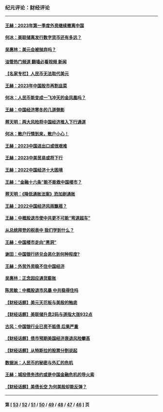 ### 纪元评论：财经评论
---
#### [王赫：2023年第一季度外资继续撤离中国](../../pages/nsc1026/n13988870.md?06170330) 
#### [何冰：美联储离发行数字货币还有多远？](../../pages/nsc1026/n13986109.md?06170330) 
#### [吴惠林：美元会被抛弃吗？](../../pages/nsc1026/n13984087.md?06170330) 
#### [油管热门频道 翻墙必看视频 新闻](ok?06170330)
#### [【名家专栏】人民币无法取代美元](../../pages/nsc1026/n13974270.md?06170330) 
#### [王赫：2023年中国股市再割韭菜](../../pages/nsc1026/n13965334.md?06170330) 
#### [何冰：人民币能变成一飞冲天的金凤凰吗？](../../pages/nsc1026/n13964999.md?06170330) 
#### [王赫：中国经济寒冬的几道侧影](../../pages/nsc1026/n13932953.md?06170330) 
#### [蒋天明：两大风险将中国经济推入下行通道](../../pages/nsc1026/n13929820.md?06170330) 
#### [何冰：散户行情到来，散户小心！](../../pages/nsc1026/n13928308.md?06170330) 
#### [王赫：2023中国进出口或很艰难](../../pages/nsc1026/n13911515.md?06170330) 
#### [王赫：2023中美贸易或将下行](../../pages/nsc1026/n13899005.md?06170330) 
#### [王赫：2022中国经济十大困境](../../pages/nsc1026/n13883766.md?06170330) 
#### [王赫：“金融十六条”能不能救中国楼市？](../../pages/nsc1026/n13868431.md?06170330) 
#### [蒋天明：《降低通胀法案》恐加剧通胀](../../pages/nsc1026/n13806996.md?06170330) 
#### [王赫：2022中国经济风雨飘摇？](../../pages/nsc1026/n13803207.md?06170330) 
#### [王赫：中概股退市使中共更不可能“弯道超车”](../../pages/nsc1026/n13802858.md?06170330) 
#### [从总统拜登的税表中 我们学到什么？](../../pages/nsc1026/n13773081.md?06170330) 
#### [王赫：中国楼市走向“黑洞”](../../pages/nsc1026/n13770647.md?06170330) 
#### [谢田：中国银行挤兑会恶化到何种程度?](../../pages/nsc1026/n13766965.md?06170330) 
#### [王赫：外贸外资稳不住中国经济](../../pages/nsc1026/n13753933.md?06170330) 
#### [吴惠林：正念因应通货膨胀](../../pages/nsc1026/n13750350.md?06170330) 
#### [陈思敏：中概股退市风暴 中共稳得住吗](../../pages/nsc1026/n13738978.md?06170330) 
#### [【财经话题】美元天花板与美股的触底](../../pages/nsc1026/n13736495.md?06170330) 
#### [【财经话题】美联储升息2码与道指大涨932点](../../pages/nsc1026/n13727377.md?06170330) 
#### [古风：中国银行业已资不抵债 后果严重](../../pages/nsc1026/n13726111.md?06170330) 
#### [【财经话题】债市预期美国经济衰退风险攀高](../../pages/nsc1026/n13698043.md?06170330) 
#### [【财经话题】从特斯拉的股票分割说起](../../pages/nsc1026/n13679733.md?06170330) 
#### [数据派：人民币的秘密与外汇的危机](../../pages/nsc1026/n13667092.md?06170330) 
#### [王赫：城投债务违约或是中国金融危机的导火索](../../pages/nsc1026/n13665322.md?06170330) 
#### [【财经话题】美债长空 为何美股却能反弹？](../../pages/nsc1026/n13665895.md?06170330) 

---
#### 第 [ [53](./53.md?06170330) / [52](./52.md?06170330) / [51](./51.md?06170330) / [50](./50.md?06170330) / [49](./49.md?06170330) / [48](./48.md?06170330) / [47](./47.md?06170330) / [46](./46.md?06170330) ] 页
